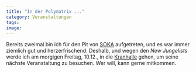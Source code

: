 ```yaml
---
title: "In der Polymatrix ..."
category: Veranstaltungen
tags: 
image: 
---
```


Bereits zweimal bin ich für den Pit von [SOKA](http://www.polymatrix.net/) aufgetreten, und es war immer ziemlich gut und herzerfrischend. Deshalb, und wegen den *New Jungelists* werde ich am morgigen Freitag, 10.12., in die [Kranhalle](http://www.feierwerk.de/4_kranhalle/kranhalle.php) gehen, um seine nächste Veranstaltung zu besuchen. Wer will, kann gerne mitkommen.

